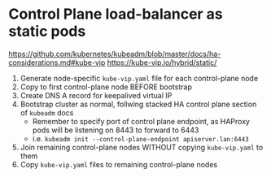 # Control Plane load-balancer as static pods
https://github.com/kubernetes/kubeadm/blob/master/docs/ha-considerations.md#kube-vip
https://kube-vip.io/hybrid/static/

1. Generate node-specific `kube-vip.yaml` file for each control-plane node
2. Copy to first control-plane node BEFORE bootstrap
3. Create DNS A record for keepalived virtual IP
4. Bootstrap cluster as normal, follwing stacked HA control plane section of `kubeadm` docs
    - Remember to specify port of control plane endpoint, as HAProxy pods will be listening on 8443 to forward to 6443
    - i.e. `kubeadm init --control-plane-endpoint apiserver.lan:6443`
5. Join remaining control-plane nodes WITHOUT copying `kube-vip.yaml` to them
6. Copy `kube-vip.yaml` files to remaining control-plane nodes

